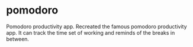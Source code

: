 # pomodoro
Pomodoro productivity app.
Recreated the famous pomodoro productivity app. It can track the time set of working and reminds of the breaks in between. 
